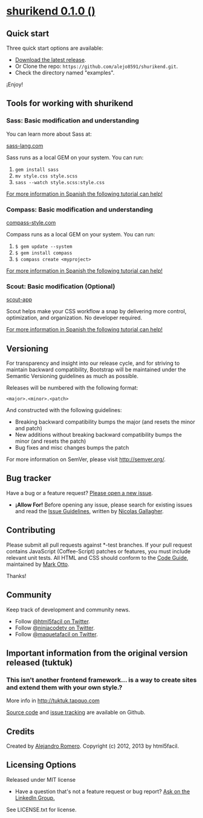 # [shurikend 0.1.0 ()]()

## Quick start

Three quick start options are available:

* [Download the latest release]().
* Or Clone the repo: `https://github.com/alejo8591/shurikend.git`.
* Check the directory named "examples".

¡Enjoy!


## Tools for working with shurikend

### Sass: Basic modification and understanding

You can learn more about Sass at:

[sass-lang.com](http://sass-lang.com)

Sass runs as a local GEM on your system. You can run: 

1. `gem install sass` 
2. `mv style.css style.scss` 
3. `sass --watch style.scss:style.css`

[For more information in Spanish the following tutorial can help!](http://html5facil.com/tutoriales/sass-para-aplicar-en-proyectos-css-y-html5)


### Compass: Basic modification and understanding

[compass-style.com](http://compass-style.org/)

Compass runs as a local GEM on your system. You can run:

1. `$ gem update --system`
2. `$ gem install compass`
3. `$ compass create <myproject>`

[For more information in Spanish the following tutorial can help!](http://html5facil.com/tutoriales/sass-para-aplicar-en-proyectos-css-y-html5)


### Scout: Basic modification (Optional)

[scout-app](http://mhs.github.com/scout-app/)

Scout helps make your CSS workflow a snap by delivering more control, optimization, and organization. 
No developer required.

[For more information in Spanish the following tutorial can help!](http://html5facil.com/tutoriales/sass-para-aplicar-en-proyectos-css-y-html5)

## Versioning

For transparency and insight into our release cycle, and for striving to maintain backward compatibility, Bootstrap will be maintained under the Semantic Versioning guidelines as much as possible.

Releases will be numbered with the following format:

`<major>.<minor>.<patch>`

And constructed with the following guidelines:

* Breaking backward compatibility bumps the major (and resets the minor and patch)
* New additions without breaking backward compatibility bumps the minor (and resets the patch)
* Bug fixes and misc changes bumps the patch

For more information on SemVer, please visit http://semver.org/.


## Bug tracker

Have a bug or a feature request? [Please open a new issue](https://github.com/alejo8591/shurikend/issues). 
+ **¡Allow For!** Before opening any issue, please search for existing issues and read the [Issue Guidelines](https://github.com/necolas/issue-guidelines), written by [Nicolas Gallagher](https://github.com/necolas/).


## Contributing

Please submit all pull requests against *-test branches. If your pull request contains JavaScript (Coffee-Script) patches or features, you must include relevant unit tests. All HTML and CSS should conform to the [Code Guide](http://github.com/mdo/code-guide), maintained by [Mark Otto](http://github.com/mdo).

Thanks!


## Community

Keep track of development and community news.

* Follow [@html5facil on Twitter](http://twitter.com/htm5facil).
* Follow [@ninjacodetv on Twitter](http://twitter.com/ninjacodetv).
* Follow [@maquetafacil on Twitter](http://twitter.com/maquetafacil).


## Important information from the original version released (tuktuk)
### This isn't another frontend framework... is a way to create sites and extend them with your own style.?
More info in http://tuktuk.tapquo.com

[Source code](https://github.com/soyjavi/tuktuk) and [issue tracking](https://github.com/soyjavi/tuktuk/issues) are available on Github.

## Credits
Created by [Alejandro Romero](http://twitter.com/soyjavi).
Copyright (c) 2012, 2013 by html5facil.

## Licensing Options
Released under MIT license
* Have a question that's not a feature request or bug report? [Ask on the LinkedIn Group.]( http://www.linkedin.com/groups/html5facil-4554208?trk=myg_ugrp_ovr)

See LICENSE.txt for license.
